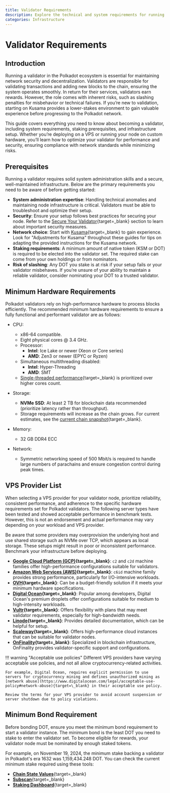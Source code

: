 ```yaml
---
title: Validator Requirements
description: Explore the technical and system requirements for running a Polkadot validator, including setup, hardware, staking prerequisites, and security best practices.
categories: Infrastructure
---
```


# Validator Requirements

## Introduction

Running a validator in the Polkadot ecosystem is essential for maintaining network security and decentralization. Validators are responsible for validating transactions and adding new blocks to the chain, ensuring the system operates smoothly. In return for their services, validators earn rewards. However, the role comes with inherent risks, such as slashing penalties for misbehavior or technical failures. If you’re new to validation, starting on Kusama provides a lower-stakes environment to gain valuable experience before progressing to the Polkadot network.

This guide covers everything you need to know about becoming a validator, including system requirements, staking prerequisites, and infrastructure setup. Whether you’re deploying on a VPS or running your node on custom hardware, you’ll learn how to optimize your validator for performance and security, ensuring compliance with network standards while minimizing risks.

## Prerequisites

Running a validator requires solid system administration skills and a secure, well-maintained infrastructure. Below are the primary requirements you need to be aware of before getting started:

- **System administration expertise**: Handling technical anomalies and maintaining node infrastructure is critical. Validators must be able to troubleshoot and optimize their setup.
- **Security**: Ensure your setup follows best practices for securing your node. Refer to the [Secure Your Validator](/nodes-and-validators/run-a-validator/operational-tasks/#secure-your-validator){target=\_blank} section to learn about important security measures.
- **Network choice**: Start with [Kusama](/nodes-and-validators/run-a-validator/onboarding-and-offboarding/set-up-validator/#run-a-kusama-validator){target=\_blank} to gain experience. Look for "Adjustments for Kusama" throughout these guides for tips on adapting the provided instructions for the Kusama network.
- **Staking requirements**: A minimum amount of native token (KSM or DOT) is required to be elected into the validator set. The required stake can come from your own holdings or from nominators.
- **Risk of slashing**: Any DOT you stake is at risk if your setup fails or your validator misbehaves. If you’re unsure of your ability to maintain a reliable validator, consider nominating your DOT to a trusted validator.

## Minimum Hardware Requirements

Polkadot validators rely on high-performance hardware to process blocks efficiently. The recommended minimum hardware requirements to ensure a fully functional and performant validator are as follows:

- CPU:

    - x86-64 compatible.
    - Eight physical cores @ 3.4 GHz.
    - Processor:
        - **Intel**: Ice Lake or newer (Xeon or Core series)
        - **AMD**: Zen3 or newer (EPYC or Ryzen)
    - Simultaneous multithreading disabled:
        - **Intel**: Hyper-Threading
        - **AMD**: SMT
    - [Single-threaded performance](https://www.cpubenchmark.net/singleThread.html){target=\_blank} is prioritized over higher cores count.

- Storage:

    - **NVMe SSD**: At least 2 TB for blockchain data recommended (prioritize latency rather than throughput).
    - Storage requirements will increase as the chain grows. For current estimates, see the [current chain snapshot](https://stakeworld.io/docs/dbsize){target=\_blank}.

- Memory:

    - 32 GB DDR4 ECC

- Network:

    - Symmetric networking speed of 500 Mbit/s is required to handle large numbers of parachains and ensure congestion control during peak times.

## VPS Provider List

When selecting a VPS provider for your validator node, prioritize reliability, consistent performance, and adherence to the specific hardware requirements set for Polkadot validators. The following server types have been tested and showed acceptable performance in benchmark tests. However, this is not an endorsement and actual performance may vary depending on your workload and VPS provider.

Be aware that some providers may overprovision the underlying host and use shared storage such as NVMe over TCP, which appears as local storage. These setups might result in poor or inconsistent performance. Benchmark your infrastructure before deploying.

- **[Google Cloud Platform (GCP)](https://cloud.google.com/){target=\_blank}**: `c2` and `c2d` machine families offer high-performance configurations suitable for validators.
- **[Amazon Web Services (AWS)](https://aws.amazon.com/){target=\_blank}**: `c6id` machine family provides strong performance, particularly for I/O-intensive workloads.
- **[OVH](https://www.ovhcloud.com/en-au/){target=\_blank}**: Can be a budget-friendly solution if it meets your minimum hardware specifications.
- **[Digital Ocean](https://www.digitalocean.com/){target=\_blank}**: Popular among developers, Digital Ocean's premium droplets offer configurations suitable for medium to high-intensity workloads.
- **[Vultr](https://www.vultr.com/){target=\_blank}**: Offers flexibility with plans that may meet validator requirements, especially for high-bandwidth needs.
- **[Linode](https://www.linode.com/){target=\_blank}**: Provides detailed documentation, which can be helpful for setup.
- **[Scaleway](https://www.scaleway.com/en/){target=\_blank}**: Offers high-performance cloud instances that can be suitable for validator nodes.
- **[OnFinality](https://onfinality.io/){target=\_blank}**: Specialized in blockchain infrastructure, OnFinality provides validator-specific support and configurations.

!!! warning "Acceptable use policies"
    Different VPS providers have varying acceptable use policies, and not all allow cryptocurrency-related activities. 

    For example, Digital Ocean, requires explicit permission to use servers for cryptocurrency mining and defines unauthorized mining as [network abuse](https://www.digitalocean.com/legal/acceptable-use-policy#network-abuse){target=\_blank} in their acceptable use policy. 
    
    Review the terms for your VPS provider to avoid account suspension or server shutdown due to policy violations.

## Minimum Bond Requirement

Before bonding DOT, ensure you meet the minimum bond requirement to start a validator instance. The minimum bond is the least DOT you need to stake to enter the validator set. To become eligible for rewards, your validator node must be nominated by enough staked tokens.

For example, on November 19, 2024, the minimum stake backing a validator in Polkadot's era 1632 was 1,159,434.248 DOT. You can check the current minimum stake required using these tools:

- [**Chain State Values**](https://wiki.polkadot.com/general/chain-state-values/){target=\_blank}
- [**Subscan**](https://polkadot.subscan.io/validator_list?status=validator){target=\_blank}
- [**Staking Dashboard**](https://staking.polkadot.cloud/#/overview){target=\_blank}
